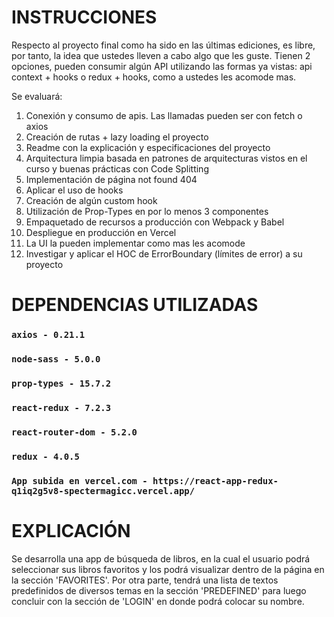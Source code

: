 # INSTRUCCIONES 

Respecto al proyecto final como ha sido en las últimas ediciones, es libre, por tanto, la idea que ustedes lleven a cabo algo que les guste. Tienen 2 opciones, pueden consumir algún API utilizando las formas ya vistas: api context + hooks o redux + hooks, como a ustedes les acomode mas.

Se evaluará:

1) Conexión y consumo de apis. Las llamadas pueden ser con fetch o axios
2) Creación de rutas + lazy loading el proyecto
3) Readme con la explicación y especificaciones del proyecto
4) Arquitectura limpia basada en patrones de arquitecturas vistos en el curso y buenas prácticas con Code Splitting
5) Implementación de página not found 404
6) Aplicar el uso de hooks
7) Creación de algún custom hook
8) Utilización de Prop-Types en por lo menos 3 componentes
9) Empaquetado de recursos a producción con Webpack y Babel
10) Despliegue en producción en Vercel
11) La UI la pueden implementar como mas les acomode
12) Investigar y aplicar el HOC de ErrorBoundary (límites de error) a su proyecto

# DEPENDENCIAS UTILIZADAS

### `axios - 0.21.1`
### `node-sass - 5.0.0`
### `prop-types - 15.7.2`
### `react-redux - 7.2.3`
### `react-router-dom - 5.2.0`
### `redux - 4.0.5`
### `App subida en vercel.com - https://react-app-redux-q1iq2g5v8-spectermagicc.vercel.app/`


# EXPLICACIÓN

Se desarrolla una app de búsqueda de libros, en la cual el usuario podrá seleccionar sus libros favoritos y los podrá visualizar dentro de la página en la sección 'FAVORITES'. Por otra parte, tendrá una lista de textos predefinidos de diversos temas en la sección 'PREDEFINED' para luego concluir con la sección de 'LOGIN' en donde podrá colocar su nombre.

